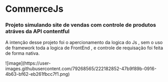 # CommerceJs

### Projeto simulando site de vendas com controle de produtos atráves da API contentful

A intenção desse projeto foi o apercionamento da logica do Js , sem o uso de framework toda a logica de FrontEnd ,
e controle de requisação foi feita de forma nativa.
</br>
<div style="max-width:500px"> 
![image](https://user-images.githubusercontent.com/79268565/222182852-47b9f89b-0916-4b63-bf62-eb261fbcc7f1.png)
</div>
